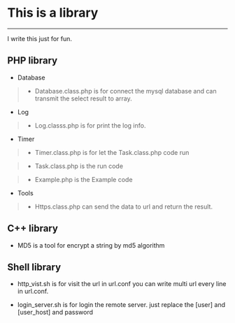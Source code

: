 # This is a library

---

I write this just for fun.

## PHP library
- Database
> - Database.class.php is for connect the mysql database and can transmit the
> select result to array.

- Log  
> - Log.classs.php is for print the log info.

- Timer
> - Timer.class.php is for let the Task.class.php code run

> - Task.class.php is the run code 

> - Example.php is the Example code 

- Tools
> - Https.class.php can send the data to url and return the result.

## C++ library
- MD5 is a tool for encrypt a string by md5 algorithm

## Shell library

- http\_vist.sh is for visit the url in url.conf
you can write multi url every line in url.conf.

- login\_server.sh is for login the remote server.
just replace the [user] and [user\_host] and password
